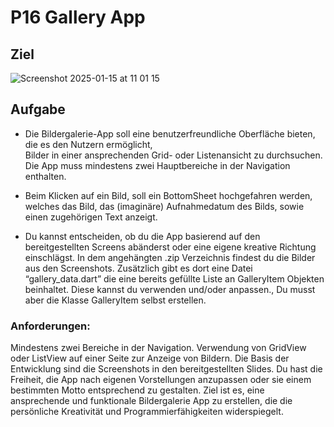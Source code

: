 # P16 Gallery App

## Ziel

![Screenshot 2025-01-15 at 11 01 15](https://github.com/user-attachments/assets/88531258-f828-47c7-889c-3afd184a6de1)

## Aufgabe

- Die Bildergalerie-App soll eine benutzerfreundliche Oberfläche bieten, die es den Nutzern ermöglicht,       
  Bilder in einer ansprechenden Grid- oder Listenansicht zu durchsuchen. 
  Die App muss mindestens zwei Hauptbereiche in der Navigation enthalten.
  
- Beim Klicken auf ein Bild, soll ein BottomSheet hochgefahren werden, welches das Bild, das (imaginäre)        Aufnahmedatum des Bilds, sowie einen zugehörigen Text anzeigt.
  
- Du kannst entscheiden, ob du die App basierend auf den bereitgestellten Screens abänderst oder eine eigene    kreative Richtung einschlägst.
  In dem angehängten .zip Verzeichnis findest du die Bilder aus den Screenshots. Zusätzlich gibt es dort eine   Datei “gallery_data.dart” die eine bereits gefüllte Liste an GalleryItem Objekten beinhaltet. Diese kannst    du verwenden und/oder anpassen., Du musst aber die Klasse GalleryItem selbst erstellen.
  
### Anforderungen:
Mindestens zwei Bereiche in der Navigation.
Verwendung von GridView oder ListView auf einer Seite zur Anzeige von Bildern.
Die Basis der Entwicklung sind die Screenshots in den bereitgestellten Slides. Du hast die Freiheit, die App nach eigenen Vorstellungen anzupassen oder sie einem bestimmten Motto entsprechend zu gestalten. Ziel ist es, eine ansprechende und funktionale Bildergalerie App zu erstellen, die die persönliche Kreativität und Programmierfähigkeiten widerspiegelt.

